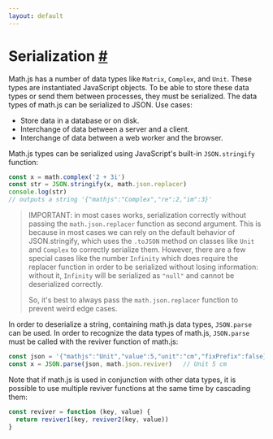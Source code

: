 ```yaml
---
layout: default
---
```


<h1 id="serialization">Serialization <a href="#serialization" title="Permalink">#</a></h1>

Math.js has a number of data types like `Matrix`, `Complex`, and `Unit`. These
types are instantiated JavaScript objects. To be able to store these data types
or send them between processes, they must be serialized. The data types of
math.js can be serialized to JSON. Use cases:

- Store data in a database or on disk.
- Interchange of data between a server and a client.
- Interchange of data between a web worker and the browser.

Math.js types can be serialized using JavaScript's built-in `JSON.stringify`
function:

```js
const x = math.complex('2 + 3i')
const str = JSON.stringify(x, math.json.replacer)
console.log(str)
// outputs a string '{"mathjs":"Complex","re":2,"im":3}'
```

> IMPORTANT: in most cases works, serialization correctly without
> passing the `math.json.replacer` function as second argument. This is because
> in most cases we can rely on the default behavior of JSON.stringify, which 
> uses the `.toJSON` method on classes like `Unit` and `Complex` to correctly 
> serialize them. However, there are a few special cases like the 
> number `Infinity` which does require the replacer function in order to be 
> serialized without losing information: without it, `Infinity` will be 
> serialized as `"null"` and cannot be deserialized correctly.
>
> So, it's best to always pass the `math.json.replacer` function to prevent 
> weird edge cases.

In order to deserialize a string, containing math.js data types, `JSON.parse`
can be used. In order to recognize the data types of math.js, `JSON.parse` must
be called with the reviver function of math.js:

```js
const json = '{"mathjs":"Unit","value":5,"unit":"cm","fixPrefix":false}'
const x = JSON.parse(json, math.json.reviver)   // Unit 5 cm
```

Note that if math.js is used in conjunction with other data types, it is
possible to use multiple reviver functions at the same time by cascading them:

```js
const reviver = function (key, value) {
  return reviver1(key, reviver2(key, value))
}
```
